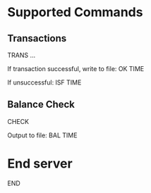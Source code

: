 # Supported Commands
## Transactions
TRANS <acct1> <amount1> <acct2> <amount2> ...

If transaction successful, write to file:
<requestID> OK TIME <starttime> <endtime>

If unsuccessful:
<requestID> ISF <acctid> TIME <starttime> <endtime>

## Balance Check
CHECK <accountid>

Output to file: <requestID> BAL <balance> TIME <starttime> <endtime>


# End server
END

